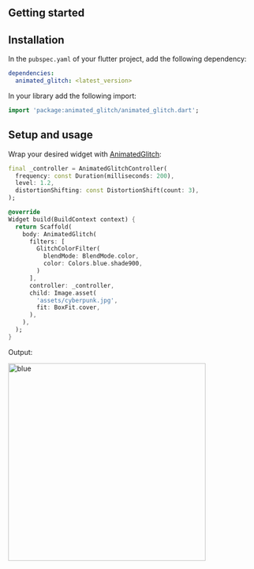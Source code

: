 ## Getting started
## Installation
In the `pubspec.yaml` of your flutter project, add the following dependency:

```yaml
dependencies:
  animated_glitch: <latest_version>
```

In your library add the following import:

```dart
import 'package:animated_glitch/animated_glitch.dart'; 
```

## Setup and usage
Wrap your desired widget with [AnimatedGlitch](https://pub.dev/documentation/animated_glitch/latest/animated_glitch/AnimatedGlitch-class.html):

```dart
final _controller = AnimatedGlitchController(
  frequency: const Duration(milliseconds: 200),
  level: 1.2,
  distortionShifting: const DistortionShift(count: 3),
);

@override
Widget build(BuildContext context) {
  return Scaffold(
    body: AnimatedGlitch(
      filters: [
        GlitchColorFilter(
          blendMode: BlendMode.color,
          color: Colors.blue.shade900,
        )
      ],
      controller: _controller,
      child: Image.asset(
        'assets/cyberpunk.jpg',
        fit: BoxFit.cover,
      ),
    ),
  );
}
```

Output: 

<img src="https://github.com/feduke-nukem/animated_glitch/assets/72284940/9ffdb9ef-e98a-49ce-96c4-d79822929848" alt="blue" height="400"/>
